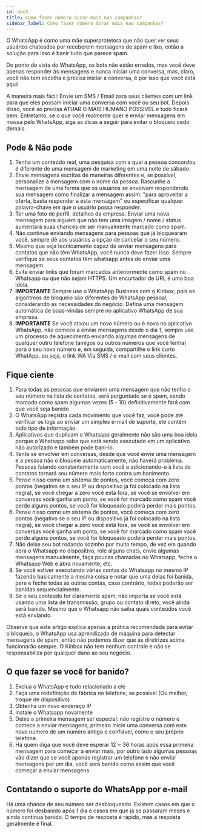 ```yaml
---
id: doc5
title: Como fazer número durar mais nas campanhas?
sidebar_label: Como fazer número durar mais nas campanhas?
---
```


O WhatsApp é como uma mãe superprotetora que não quer ver seus usuários chateados por receberem mensagens de spam e lixo, então a solução para isso é banir tudo que parece spam.

Do ponto de vista do WhatsApp, os bots não estão errados, mas você deve apenas responder às mensagens e nunca iniciar uma conversa, mas, claro, você não tem escolha e precisa iniciar a conversa, é por isso que você está aqui!

A maneira mais fácil: Envie um SMS / Email para seus clientes com um link para que eles possam iniciar uma conversa com você ou seu bot. Depois disso, você só precisa ATUAR O MAIS HUMANO POSSÍVEL e tudo ficará bem. Entretanto, se o que você realmente quer é enviar mensagens em massa
pelo WhatsApp, siga as dicas a seguir para evitar o bloqueio cedo demais.

## Pode & Não pode

1. Tenha um conteúdo real, uma pesquisa com a qual a pessoa concordou é diferente de uma mensagem de marketing em uma noite de sábado.
2. Envie mensagens escritas de maneiras diferentes e, se possível, personalize a mensagem com o nome da pessoa. Rascunhe a mensagem de uma forma que os usuários se envolvam respondendo sua mensagem como finalizar a mensagem assim: "para aproveitar a oferta, basta responder a esta mensagem" ou especificar qualquer palavra-chave em que o usuário possa responder.
3. Ter uma foto de perfil, detalhes da empresa. Enviar uma nova mensagem para alguém que não tem uma imagem / nome / status aumentará suas chances de ser manualmente marcado como spam.
4. Não continue enviando mensagens para pessoas que já bloquearam você, sempre dê aos usuários a opção de cancelar o seu número.
5. Mesmo que seja tecnicamente capaz de enviar mensagens para contatos que não têm WhatsApp, você nunca deve fazer isso. Sempre verifique se seus contatos têm whatsapp antes de enviar uma mensagem
6. Evite enviar links que foram marcados anteriormente como spam no Whatsapp ou que não sejam HTTPS. Um encurtador de URL é uma boa ideia.
7. **IMPORTANTE** Sempre use o WhatsApp Business com o Kinbox, pois os algoritmos de bloqueio são diferentes do WhatsApp pessoal, considerando as necessidades do negócio. Defina uma mensagem automática de boas-vindas sempre no aplicativo WhatsApp de sua empresa.
8. **IMPORTANTE** Se você ativou um novo número ou é novo no aplicativo WhatsApp, não comece a enviar mensagens desde o dia 1, sempre use um processo de aquecimento enviando algumas mensagens de qualquer outro telefone (amigos ou outros números que você tenha) para o seu novo número e, em seguida, compartilhe o link curto WhatApp, ou seja, o link WA Via SMS / e-mail com seus clientes.

## Fique ciente

1. Para todas as pessoas que enviarem uma mensagem que não tenha o seu número na lista de contatos, será perguntado se é spam, sendo marcado como spam algumas vezes (5 - 10) definitivamente fará com que você seja banido
2. O WhatsApp registra cada movimento que você faz, você pode até verificar os logs ao enviar um simples e-mail de suporte, ele contém todo tipo de informação.
3. Aplicativos que duplicam o Whatsapp geralmente não são uma boa ideia porque o Whatsapp sabe que está sendo executado em um aplicativo não autorizado e também pode bani-lo.
4. Tente se envolver em conversas, desde que você envie uma mensagem e a pessoa não o bloqueie automaticamente, não haverá problema. Pessoas falando constantemente com você e adicionando-o à lista de contatos tornará seu número mais forte contra um banimento
5. Pense nisso como um sistema de pontos, você começa com zero pontos (negativo se o seu IP ou dispositivo já foi colocado na lista negra), se você chegar a zero você está fora, se você se envolver em conversas você ganha um ponto, se você for marcado como spam você perde alguns pontos, se você for bloqueado poderá perder mais pontos.
6. Pense nisso como um sistema de pontos, você começa com zero pontos (negativo se o seu IP ou dispositivo já foi colocado na lista negra), se você chegar a zero você está fora, se você se envolver em conversas você ganha um ponto, se você for marcado como spam você perde alguns pontos, se você for bloqueado poderá perder mais pontos.
7. Não deixe seu bot rodando sozinho por muito tempo, de vez em quando abra o Whatsapp no dispositivo, role alguns chats, envie algumas mensagens manualmente, faça poucas chamadas no Whatsapp, feche o Whatsapp Web e abra novamente, etc.
8. Se você estiver executando várias contas do Whatsapp no mesmo IP fazendo basicamente a mesma coisa e notar que uma delas foi banida, pare e feche todas as outras contas, caso contrário, todas poderão ser banidas sequencialmente.
9. Se o seu conteúdo for claramente spam, não importa se você está usando uma lista de transmissão, grupo ou contato direto, você ainda será banido. Mesmo que o Whatsapp não saiba quais conteúdos você está enviando.

Observe que este artigo explica apenas a prática recomendada para evitar o bloqueio, o WhatsApp usa aprendizado de máquina para detectar mensagens de spam, então não podemos dizer que as diretrizes acima funcionarão sempre. O Kinbox não tem nenhum controle e não se responsabiliza por qualquer dano ao seu negócio.

## O que fazer se você for banido?

1. Exclua o WhatsApp e tudo relacionado a ele
2. Faça uma redefinição de fábrica no telefone, se possível (Ou melhor, troque de dispositivo)
3. Obtenha um novo endereço IP
4. Instale o Whatsapp novamente
5. Deixe a primeira mensagem ser especial: não registre o número e comece a enviar mensagens, primeiro inicie uma conversa com este novo número de um número antigo e confiável, como o seu próprio telefone.
6. Há quem diga que você deve esperar 12 ~ 36 horas após essa primeira mensagem para começar a enviar mais, por outro lado algumas pessoas vão dizer que se você apenas registrar um telefone e não enviar mensagens por um dia, você será banido como assim que você começar a enviar mensagens

## Contatando o suporte do WhatsApp por e-mail

Há uma chance de seu número ser desbloqueado. Existem casos em que o número foi desbanido após 1 dia e casos em que já se passaram meses e ainda continua banido. O tempo de resposta é rápido, mas a resposta geralmente é final.